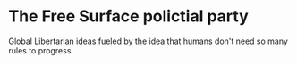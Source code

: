 # The Free Surface polictial party

Global Libertarian ideas fueled by the idea that humans don't need so many rules to progress.
